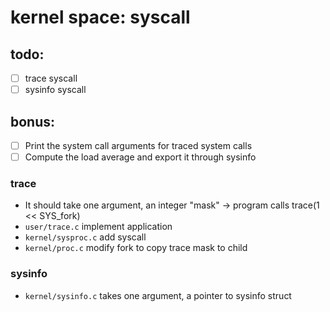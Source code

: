 # kernel space: syscall

## todo:
- [ ] trace syscall
- [ ] sysinfo syscall

## bonus:
- [ ] Print the system call arguments for traced system calls
- [ ] Compute the load average and export it through sysinfo

### trace
- It should take one argument, an integer "mask" -> program calls trace(1 << SYS_fork)
- `user/trace.c` implement application
- `kernel/sysproc.c` add syscall
- `kernel/proc.c` modify fork to copy trace mask to child

### sysinfo
- `kernel/sysinfo.c` takes one argument, a pointer to sysinfo struct
